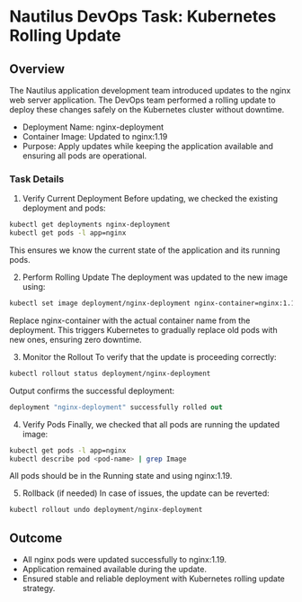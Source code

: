# Nautilus DevOps Task: Kubernetes Rolling Update

## Overview

The Nautilus application development team introduced updates to the nginx web server application. 
The DevOps team performed a rolling update to deploy these changes safely on the Kubernetes cluster without downtime.
 - Deployment Name: nginx-deployment
 - Container Image: Updated to nginx:1.19
 - Purpose: Apply updates while keeping the application available and ensuring all pods are operational.

### Task Details
1. Verify Current Deployment
Before updating, we checked the existing deployment and pods:
```bash
kubectl get deployments nginx-deployment
kubectl get pods -l app=nginx
```
This ensures we know the current state of the application and its running pods.

2. Perform Rolling Update
The deployment was updated to the new image using:
```bash
kubectl set image deployment/nginx-deployment nginx-container=nginx:1.19
```
Replace nginx-container with the actual container name from the deployment.
This triggers Kubernetes to gradually replace old pods with new ones, ensuring zero downtime.

3. Monitor the Rollout
To verify that the update is proceeding correctly:
```bash
kubectl rollout status deployment/nginx-deployment
```
Output confirms the successful deployment:
```csharp
deployment "nginx-deployment" successfully rolled out
```

4. Verify Pods
Finally, we checked that all pods are running the updated image:
```bash
kubectl get pods -l app=nginx
kubectl describe pod <pod-name> | grep Image
```
All pods should be in the Running state and using nginx:1.19.

5. Rollback (if needed)
In case of issues, the update can be reverted:
```bash
kubectl rollout undo deployment/nginx-deployment
```
## Outcome
 - All nginx pods were updated successfully to nginx:1.19.
 - Application remained available during the update.
 - Ensured stable and reliable deployment with Kubernetes rolling update strategy.

